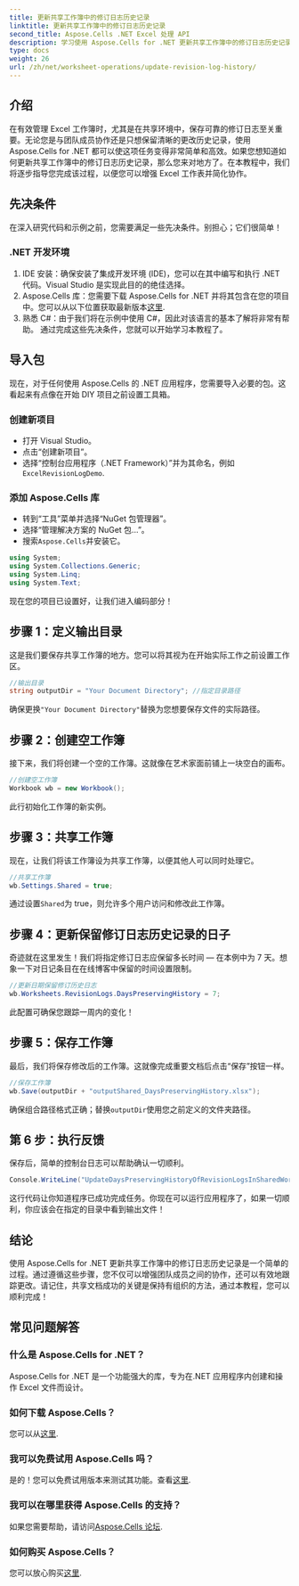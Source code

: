 ```yaml
---
title: 更新共享工作簿中的修订日志历史记录
linktitle: 更新共享工作簿中的修订日志历史记录
second_title: Aspose.Cells .NET Excel 处理 API
description: 学习使用 Aspose.Cells for .NET 更新共享工作簿中的修订日志历史记录。简化协作并维护清晰的文档记录。
type: docs
weight: 26
url: /zh/net/worksheet-operations/update-revision-log-history/
---
```

## 介绍
在有效管理 Excel 工作簿时，尤其是在共享环境中，保存可靠的修订日志至关重要。无论您是与团队成员协作还是只想保留清晰的更改历史记录，使用 Aspose.Cells for .NET 都可以使这项任务变得非常简单和高效。如果您想知道如何更新共享工作簿中的修订日志历史记录，那么您来对地方了。在本教程中，我们将逐步指导您完成该过程，以便您可以增强 Excel 工作表并简化协作。
## 先决条件
在深入研究代码和示例之前，您需要满足一些先决条件。别担心；它们很简单！
### .NET 开发环境
1. IDE 安装：确保安装了集成开发环境 (IDE)，您可以在其中编写和执行 .NET 代码。Visual Studio 是实现此目的的绝佳选择。
2.  Aspose.Cells 库：您需要下载 Aspose.Cells for .NET 并将其包含在您的项目中。您可以从以下位置获取最新版本[这里](https://releases.aspose.com/cells/net/).
3. 熟悉 C#：由于我们将在示例中使用 C#，因此对该语言的基本了解将非常有帮助。
通过完成这些先决条件，您就可以开始学习本教程了。
## 导入包
现在，对于任何使用 Aspose.Cells 的 .NET 应用程序，您需要导入必要的包。这看起来有点像在开始 DIY 项目之前设置工具箱。
### 创建新项目
- 打开 Visual Studio。
- 点击“创建新项目”。
- 选择“控制台应用程序（.NET Framework）”并为其命名，例如`ExcelRevisionLogDemo`.
### 添加 Aspose.Cells 库
- 转到“工具”菜单并选择“NuGet 包管理器”。
- 选择“管理解决方案的 NuGet 包...”。
- 搜索`Aspose.Cells`并安装它。
```csharp
using System;
using System.Collections.Generic;
using System.Linq;
using System.Text;
```
现在您的项目已设置好，让我们进入编码部分！
## 步骤 1：定义输出目录
这是我们要保存共享工作簿的地方。您可以将其视为在开始实际工作之前设置工作区。
```csharp
//输出目录
string outputDir = "Your Document Directory"; //指定目录路径
```
确保更换`"Your Document Directory"`替换为您想要保存文件的实际路径。 
## 步骤 2：创建空工作簿
接下来，我们将创建一个空的工作簿。这就像在艺术家面前铺上一块空白的画布。
```csharp
//创建空工作簿
Workbook wb = new Workbook();
```
此行初始化工作簿的新实例。 
## 步骤 3：共享工作簿
现在，让我们将该工作簿设为共享工作簿，以便其他人可以同时处理它。 
```csharp
//共享工作簿
wb.Settings.Shared = true;
```
通过设置`Shared`为 true，则允许多个用户访问和修改此工作簿。
## 步骤 4：更新保留修订日志历史记录的日子
奇迹就在这里发生！我们将指定修订日志应保留多长时间 — 在本例中为 7 天。想象一下对日记条目在在线博客中保留的时间设置限制。 
```csharp
//更新日期保留修订历史日志
wb.Worksheets.RevisionLogs.DaysPreservingHistory = 7;
```
此配置可确保您跟踪一周内的变化！
## 步骤 5：保存工作簿
最后，我们将保存修改后的工作簿。这就像完成重要文档后点击“保存”按钮一样。
```csharp
//保存工作簿
wb.Save(outputDir + "outputShared_DaysPreservingHistory.xlsx");
```
确保组合路径格式正确；替换`outputDir`使用您之前定义的文件夹路径。
## 第 6 步：执行反馈
保存后，简单的控制台日志可以帮助确认一切顺利。 
```csharp
Console.WriteLine("UpdateDaysPreservingHistoryOfRevisionLogsInSharedWorkbook executed successfully.");
```
这行代码让你知道程序已成功完成任务。你现在可以运行应用程序了，如果一切顺利，你应该会在指定的目录中看到输出文件！
## 结论
使用 Aspose.Cells for .NET 更新共享工作簿中的修订日志历史记录是一个简单的过程。通过遵循这些步骤，您不仅可以增强团队成员之间的协作，还可以有效地跟踪更改。请记住，共享文档成功的关键是保持有组织的方法，通过本教程，您可以顺利完成！
## 常见问题解答
### 什么是 Aspose.Cells for .NET？
Aspose.Cells for .NET 是一个功能强大的库，专为在.NET 应用程序内创建和操作 Excel 文件而设计。
### 如何下载 Aspose.Cells？
您可以从[这里](https://releases.aspose.com/cells/net/).
### 我可以免费试用 Aspose.Cells 吗？
是的！您可以免费试用版本来测试其功能。查看[这里](https://releases.aspose.com/).
### 我可以在哪里获得 Aspose.Cells 的支持？
如果您需要帮助，请访问[Aspose.Cells 论坛](https://forum.aspose.com/c/cells/9).
### 如何购买 Aspose.Cells？
您可以放心购买[这里](https://purchase.aspose.com/buy).
